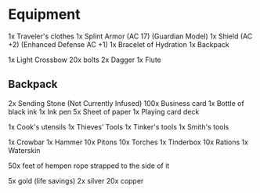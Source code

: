 # Equipment

1x Traveler's clothes
1x Splint Armor (AC 17) (Guardian Model)
1x Shield (AC +2) (Enhanced Defense AC +1)
1x Bracelet of Hydration
1x Backpack

1x Light Crossbow
20x bolts
2x Dagger
1x Flute


## Backpack

2x Sending Stone (Not Currently Infused)
100x Business card
1x Bottle of black ink
1x Ink pen
5x Sheet of paper
1x Playing card deck

1x Cook's utensils
1x Thieves’ Tools
1x Tinker's tools
1x Smith's tools

1x Crowbar
1x Hammer
10x Pitons
10x Torches
1x Tinderbox
10x Rations
1x Waterskin

50x feet of hempen rope strapped to the side of it

5x gold (life savings)
2x silver
20x copper
